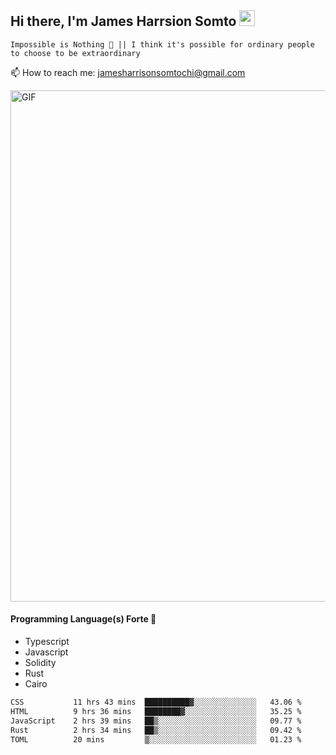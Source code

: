 ## Hi there, I'm James Harrsion Somto <img src="https://media.giphy.com/media/hvRJCLFzcasrR4ia7z/giphy.gif" width="25px">

`Impossible is Nothing 🚀 || I think it's possible for ordinary people to choose to be extraordinary`

📫 How to reach me: jamesharrisonsomtochi@gmail.com
 
<img align="center" alt="GIF" src="https://github.com/Gapur/Gapur/blob/master/coding.gif?raw=true" width="818px" height="818px" />


#### Programming Language(s) Forte 🚀
- Typescript
- Javascript
- Solidity
- Rust
- Cairo



<!--START_SECTION:waka-->

```txt
CSS           11 hrs 43 mins  ██████████▓░░░░░░░░░░░░░░   43.06 %
HTML          9 hrs 36 mins   ████████▓░░░░░░░░░░░░░░░░   35.25 %
JavaScript    2 hrs 39 mins   ██▒░░░░░░░░░░░░░░░░░░░░░░   09.77 %
Rust          2 hrs 34 mins   ██▒░░░░░░░░░░░░░░░░░░░░░░   09.42 %
TOML          20 mins         ▒░░░░░░░░░░░░░░░░░░░░░░░░   01.23 %
```

<!--END_SECTION:waka-->
<br />
<br />
<br />







